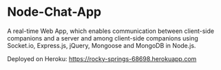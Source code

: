 # Node-Chat-App
A real-time Web App, which enables communication between client-side companions and a server and among client-side companions using Socket.io, Express.js, jQuery, Mongoose and MongoDB in Node.js.

Deployed on Heroku: https://rocky-springs-68698.herokuapp.com

